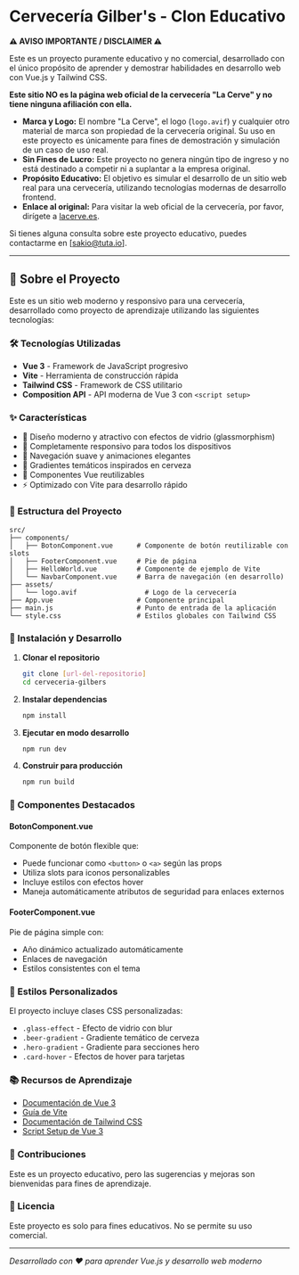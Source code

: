 # Cervecería Gilber's - Clon Educativo

**⚠️ AVISO IMPORTANTE / DISCLAIMER ⚠️**

Este es un proyecto puramente educativo y no comercial, desarrollado con el único propósito de aprender y demostrar habilidades en desarrollo web con Vue.js y Tailwind CSS.

**Este sitio NO es la página web oficial de la cervecería "La Cerve" y no tiene ninguna afiliación con ella.**

- **Marca y Logo:** El nombre "La Cerve", el logo (`logo.avif`) y cualquier otro material de marca son propiedad de la cervecería original. Su uso en este proyecto es únicamente para fines de demostración y simulación de un caso de uso real.
- **Sin Fines de Lucro:** Este proyecto no genera ningún tipo de ingreso y no está destinado a competir ni a suplantar a la empresa original.
- **Propósito Educativo:** El objetivo es simular el desarrollo de un sitio web real para una cervecería, utilizando tecnologías modernas de desarrollo frontend.
- **Enlace al original:** Para visitar la web oficial de la cervecería, por favor, dirígete a [lacerve.es](https://lacerve.es).

Si tienes alguna consulta sobre este proyecto educativo, puedes contactarme en [sakio@tuta.io].

---

## 🍺 Sobre el Proyecto

Este es un sitio web moderno y responsivo para una cervecería, desarrollado como proyecto de aprendizaje utilizando las siguientes tecnologías:

### 🛠️ Tecnologías Utilizadas

- **Vue 3** - Framework de JavaScript progresivo
- **Vite** - Herramienta de construcción rápida
- **Tailwind CSS** - Framework de CSS utilitario
- **Composition API** - API moderna de Vue 3 con `<script setup>`

### ✨ Características

- 🎨 Diseño moderno y atractivo con efectos de vidrio (glassmorphism)
- 📱 Completamente responsivo para todos los dispositivos
- 🚀 Navegación suave y animaciones elegantes
- 🍺 Gradientes temáticos inspirados en cerveza
- 🔧 Componentes Vue reutilizables
- ⚡ Optimizado con Vite para desarrollo rápido

### 📁 Estructura del Proyecto

```
src/
├── components/
│   ├── BotonComponent.vue      # Componente de botón reutilizable con slots
│   ├── FooterComponent.vue     # Pie de página
│   ├── HelloWorld.vue          # Componente de ejemplo de Vite
│   └── NavbarComponent.vue     # Barra de navegación (en desarrollo)
├── assets/
│   └── logo.avif                 # Logo de la cervecería
├── App.vue                     # Componente principal
├── main.js                     # Punto de entrada de la aplicación
└── style.css                   # Estilos globales con Tailwind CSS
```

### 🚀 Instalación y Desarrollo

1. **Clonar el repositorio**

   ```bash
   git clone [url-del-repositorio]
   cd cerveceria-gilbers
   ```

2. **Instalar dependencias**

   ```bash
   npm install
   ```

3. **Ejecutar en modo desarrollo**

   ```bash
   npm run dev
   ```

4. **Construir para producción**
   ```bash
   npm run build
   ```

### 🎯 Componentes Destacados

#### BotonComponent.vue

Componente de botón flexible que:

- Puede funcionar como `<button>` o `<a>` según las props
- Utiliza slots para iconos personalizables
- Incluye estilos con efectos hover
- Maneja automáticamente atributos de seguridad para enlaces externos

#### FooterComponent.vue

Pie de página simple con:

- Año dinámico actualizado automáticamente
- Enlaces de navegación
- Estilos consistentes con el tema

### 🎨 Estilos Personalizados

El proyecto incluye clases CSS personalizadas:

- `.glass-effect` - Efecto de vidrio con blur
- `.beer-gradient` - Gradiente temático de cerveza
- `.hero-gradient` - Gradiente para secciones hero
- `.card-hover` - Efectos de hover para tarjetas

### 📚 Recursos de Aprendizaje

- [Documentación de Vue 3](https://vuejs.org/)
- [Guía de Vite](https://vitejs.dev/)
- [Documentación de Tailwind CSS](https://tailwindcss.com/)
- [Script Setup de Vue 3](https://vuejs.org/api/sfc-script-setup.html)

### 🤝 Contribuciones

Este es un proyecto educativo, pero las sugerencias y mejoras son bienvenidas para fines de aprendizaje.

### 📄 Licencia

Este proyecto es solo para fines educativos. No se permite su uso comercial.

---

_Desarrollado con ❤️ para aprender Vue.js y desarrollo web moderno_
